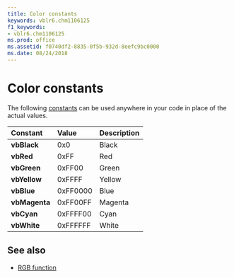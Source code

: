 ```yaml
---
title: Color constants
keywords: vblr6.chm1106125
f1_keywords:
- vblr6.chm1106125
ms.prod: office
ms.assetid: f0740df2-8835-0f5b-932d-8eefc9bc0000
ms.date: 08/24/2018
---
```



# Color constants

The following [constants](../../Glossary/vbe-glossary.md#constant) can be used anywhere in your code in place of the actual values.

|Constant|Value|Description|
|:-----|:-----|:-----|
|**vbBlack**|0x0|Black|
|**vbRed**|0xFF|Red|
|**vbGreen**|0xFF00|Green|
|**vbYellow**|0xFFFF|Yellow|
|**vbBlue**|0xFF0000|Blue|
|**vbMagenta**|0xFF00FF|Magenta|
|**vbCyan**|0xFFFF00|Cyan|
|**vbWhite**|0xFFFFFF|White|

## See also

- [RGB function](rgb-function.md)
